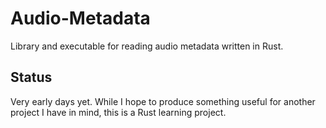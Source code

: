 # Audio-Metadata
Library and executable for reading audio metadata written in Rust.

## Status
Very early days yet. While I hope to produce something useful for another project I have in mind, this is a Rust learning project.